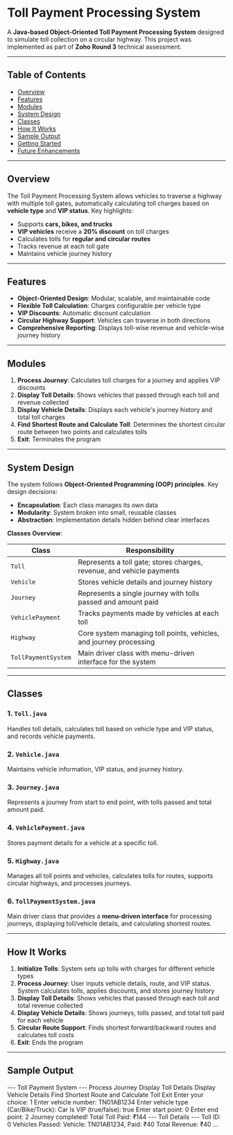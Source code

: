 # Toll Payment Processing System

A **Java-based Object-Oriented Toll Payment Processing System** designed to simulate toll collection on a circular highway. This project was implemented as part of **Zoho Round 3** technical assessment.

---

## Table of Contents
- [Overview](#overview)  
- [Features](#features)  
- [Modules](#modules)  
- [System Design](#system-design)  
- [Classes](#classes)  
- [How It Works](#how-it-works)  
- [Sample Output](#sample-output)  
- [Getting Started](#getting-started)  
- [Future Enhancements](#future-enhancements)  

---

## Overview

The Toll Payment Processing System allows vehicles to traverse a highway with multiple toll gates, automatically calculating toll charges based on **vehicle type** and **VIP status**. Key highlights:

- Supports **cars, bikes, and trucks**  
- **VIP vehicles** receive a **20% discount** on toll charges  
- Calculates tolls for **regular and circular routes**  
- Tracks revenue at each toll gate  
- Maintains vehicle journey history  

---

## Features

- **Object-Oriented Design**: Modular, scalable, and maintainable code  
- **Flexible Toll Calculation**: Charges configurable per vehicle type  
- **VIP Discounts**: Automatic discount calculation  
- **Circular Highway Support**: Vehicles can traverse in both directions  
- **Comprehensive Reporting**: Displays toll-wise revenue and vehicle-wise journey history  

---

## Modules

1. **Process Journey**: Calculates toll charges for a journey and applies VIP discounts  
2. **Display Toll Details**: Shows vehicles that passed through each toll and revenue collected  
3. **Display Vehicle Details**: Displays each vehicle's journey history and total toll charges  
4. **Find Shortest Route and Calculate Toll**: Determines the shortest circular route between two points and calculates tolls  
5. **Exit**: Terminates the program  

---

## System Design

The system follows **Object-Oriented Programming (OOP) principles**. Key design decisions:

- **Encapsulation**: Each class manages its own data  
- **Modularity**: System broken into small, reusable classes  
- **Abstraction**: Implementation details hidden behind clear interfaces  

**Classes Overview**:  

| Class | Responsibility |
|-------|----------------|
| `Toll` | Represents a toll gate; stores charges, revenue, and vehicle payments |
| `Vehicle` | Stores vehicle details and journey history |
| `Journey` | Represents a single journey with tolls passed and amount paid |
| `VehiclePayment` | Tracks payments made by vehicles at each toll |
| `Highway` | Core system managing toll points, vehicles, and journey processing |
| `TollPaymentSystem` | Main driver class with menu-driven interface for the system |

---

## Classes

### 1. `Toll.java`
Handles toll details, calculates toll based on vehicle type and VIP status, and records vehicle payments.

### 2. `Vehicle.java`
Maintains vehicle information, VIP status, and journey history.

### 3. `Journey.java`
Represents a journey from start to end point, with tolls passed and total amount paid.

### 4. `VehiclePayment.java`
Stores payment details for a vehicle at a specific toll.

### 5. `Highway.java`
Manages all toll points and vehicles, calculates tolls for routes, supports circular highways, and processes journeys.

### 6. `TollPaymentSystem.java`
Main driver class that provides a **menu-driven interface** for processing journeys, displaying toll/vehicle details, and calculating shortest routes.

---

## How It Works

1. **Initialize Tolls**: System sets up tolls with charges for different vehicle types  
2. **Process Journey**: User inputs vehicle details, route, and VIP status. System calculates tolls, applies discounts, and stores journey history  
3. **Display Toll Details**: Shows vehicles that passed through each toll and total revenue collected  
4. **Display Vehicle Details**: Shows journeys, tolls passed, and total toll paid for each vehicle  
5. **Circular Route Support**: Finds shortest forward/backward routes and calculates toll costs  
6. **Exit**: Ends the program  

---

## Sample Output

--- Toll Payment System ---
Process Journey
Display Toll Details
Display Vehicle Details
Find Shortest Route and Calculate Toll
Exit
Enter your choice: 1
Enter vehicle number: TN01AB1234
Enter vehicle type (Car/Bike/Truck): Car
Is VIP (true/false): true
Enter start point: 0
Enter end point: 2
Journey completed! Total Toll Paid: ₹144
--- Toll Details ---
Toll ID: 0
Vehicles Passed:
Vehicle: TN01AB1234, Paid: ₹40
Total Revenue: ₹40
...

